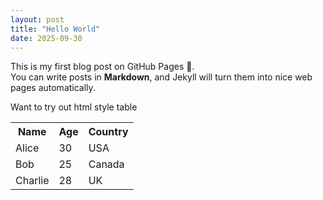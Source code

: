 ```yaml
---
layout: post
title: "Hello World"
date: 2025-09-30
---
```


This is my first blog post on GitHub Pages 🚀.  
You can write posts in **Markdown**, and Jekyll will turn them into nice web pages automatically.

Want to try out html style table

<table>
  <tr>
    <th>Name</th>
    <th>Age</th>
    <th>Country</th>
  </tr>
  <tr>
    <td>Alice</td>
    <td>30</td>
    <td>USA</td>
  </tr>
  <tr>
    <td>Bob</td>
    <td>25</td>
    <td>Canada</td>
  </tr>
  <tr>
    <td>Charlie</td>
    <td>28</td>
    <td>UK</td>
  </tr>
</table>


